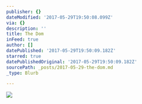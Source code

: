```yaml
---
publisher: {}
dateModified: '2017-05-29T19:50:08.099Z'
via: {}
description: ''
title: The Dom
inFeed: true
author: []
datePublished: '2017-05-29T19:50:09.182Z'
starred: true
datePublishedOriginal: '2017-05-29T19:50:09.182Z'
sourcePath: _posts/2017-05-29-the-dom.md
_type: Blurb

---
```

![](https://the-grid-user-content.s3-us-west-2.amazonaws.com/fd35351e-0d26-49f0-8816-a1c5a14019f1.jpg)
